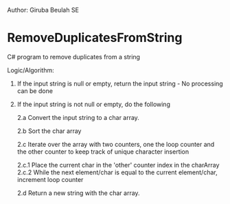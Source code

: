 Author: Giruba Beulah SE

# RemoveDuplicatesFromString
C# program to remove duplicates from a string

Logic/Algorithm:
1. If the input string is null or empty, return the input string - No processing can be done
2. If the input string is not null or empty, do the following

   2.a Convert the input string to a char array.

   2.b Sort the char array
   
   2.c Iterate over the array with two counters, one the loop counter and the other counter to keep track of unique character insertion
   
      2.c.1 Place the current char in the 'other' counter index in the charArray
      2.c.2 While the next element/char is equal to the current element/char, increment loop counter
   
   2.d Return a new string with the char array.
